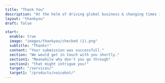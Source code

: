 ```yaml
---
title: "Thank You"
description: "At the helm of driving global business & changing times is web apps. Considered as premium consultants & industry experts to build on Ruby-on-Rails and Node.js."
layout: "thankyou"
draft: false

start:
  enable: true
  image: "images/thankyou/checked (1).png"
  subtitle: "Thanks!"
  content: "Your submission was successfull."
  section: "We would get in touch with you shortly."
  section1: "Meanwhile why don't you go through"
  section2: "that might intrigue you!"
  target: "/services/"
  target1: "/products/voicebot/"
---
```

